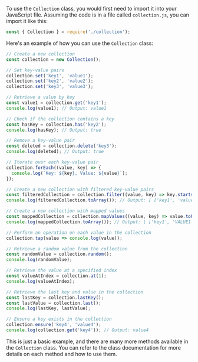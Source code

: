 To use the `Collection` class, you would first need to import it into your JavaScript file. Assuming the code is in a file called `collection.js`, you can import it like this:

```javascript
const { Collection } = require('./collection');
```

Here's an example of how you can use the `Collection` class:

```javascript
// Create a new collection
const collection = new Collection();

// Set key-value pairs
collection.set('key1', 'value1');
collection.set('key2', 'value2');
collection.set('key3', 'value3');

// Retrieve a value by key
const value1 = collection.get('key1');
console.log(value1); // Output: value1

// Check if the collection contains a key
const hasKey = collection.has('key2');
console.log(hasKey); // Output: true

// Remove a key-value pair
const deleted = collection.delete('key3');
console.log(deleted); // Output: true

// Iterate over each key-value pair
collection.forEach((value, key) => {
  console.log(`Key: ${key}, Value: ${value}`);
});

// Create a new collection with filtered key-value pairs
const filteredCollection = collection.filter((value, key) => key.startsWith('k'));
console.log(filteredCollection.toArray()); // Output: [ ['key1', 'value1'], ['key2', 'value2'] ]

// Create a new collection with mapped values
const mappedCollection = collection.mapValues((value, key) => value.toUpperCase());
console.log(mappedCollection.toArray()); // Output: [ ['key1', 'VALUE1'], ['key2', 'VALUE2'] ]

// Perform an operation on each value in the collection
collection.tap(value => console.log(value));

// Retrieve a random value from the collection
const randomValue = collection.random();
console.log(randomValue);

// Retrieve the value at a specified index
const valueAtIndex = collection.at(1);
console.log(valueAtIndex);

// Retrieve the last key and value in the collection
const lastKey = collection.lastKey();
const lastValue = collection.last();
console.log(lastKey, lastValue);

// Ensure a key exists in the collection
collection.ensure('key4', 'value4');
console.log(collection.get('key4')); // Output: value4
```

This is just a basic example, and there are many more methods available in the `Collection` class. You can refer to the class documentation for more details on each method and how to use them.